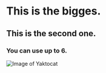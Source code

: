 # This is the bigges.
## This is the second one.
### You can use up to 6.

![Image of Yaktocat](https://octodex.github.com/images/yaktocat.png)
